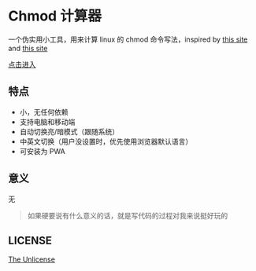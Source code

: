 # Chmod 计算器
一个伪实用小工具，用来计算 linux 的 chmod 命令写法，inspired by [this site](https://linuxhandbook.com/chmod-calculator/) and [this site](https://newcss.net/)

[点击进入](https://ppz-pro.github.io/chmod-calc/)

## 特点
+ 小，无任何依赖
+ 支持电脑和移动端
+ 自动切换亮/暗模式（跟随系统）
+ 中英文切换（用户没设置时，优先使用浏览器默认语言）
+ 可安装为 PWA

## 意义
无

> 如果硬要说有什么意义的话，就是写代码的过程对我来说挺好玩的

## LICENSE
[The Unlicense](https://unlicense.org/)
